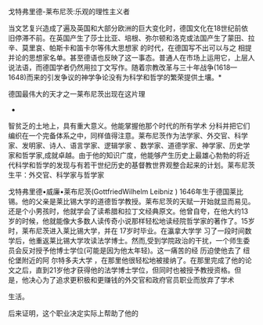戈特弗里德-莱布尼茨:乐观的理性主义者

当文艺复兴造成了遍及英国和大部分欧洲的巨大变化时，德国文化在18世纪前依旧停滞不前。在英国产生了莎士比亚、培根、弥尔顿和洛克或法国产生了蒙田、拉辛、莫里哀、帕斯卡和笛卡尔等伟大思想家 的时代，在德国写不出可以与之 相提并论的思想家名单。甚至德语也反映了这一事态。普通人在市场上运用它，上层人说法语，而德国学者仍然用拉丁文写作。随着宗教改革与三十年战争(1618—1648)而来的引发争议的神学争论没有为科学和哲学的繁荣提供土壤。*

德国最伟大的天才之一莱布尼茨出现在这片理

*

智贫乏的土地上，具有重大意义。他能掌握他那个时代的所有学术 分科并把它们编织在一个完备体系之中，同样值得注意。莱布尼茨作为法学家、外交官、科学家、发明家、诗人、语言学家、逻辑学家 、数学家、道德学家、神学家、历史学家和哲学家,成就卓越。由于他的知识广度，他能够产生历史上最雄心勃勃的将近代科学和哲学的发现与有若干世纪历史的基督教世界观整合起来的计划。莱布尼茨生平：外交官、科学家与哲学家

戈特弗里德•威廉•莱布尼茨(GottfriedWilhelm Leibniz ) 1646年生于德国莱比锡。他的父亲是莱比锡大学的道德哲学教授。莱布尼茨的天赋一开始就显而易见。还是个小男孩时，他就学会了读希腊和拉丁文经典原文。他曾自夸，在他大约13岁的时候，他就能像大多数人读传奇小说那样轻松地读经院哲学家的著作了。15岁时，莱布尼茨进入莱比锡大学，并在 17岁时毕业。在瀛拿大学学 习了一段时间数学后，他重返莱比锡大学攻读法学博士。然而,受到学院政治的干扰，一个师生委员会反对授予他博士学位(可能是因为他太年轻)。这一痛苦的经 历迫使他去了 纽伦堡附近的阿 尔特多夫大学 ，在那里他很轻松地被接纳了。在那里完成了他的论文之后，直到21岁他才获得他的法学博士学位，但同时也被授予教授资格。但是，他决心为了追求更积极和更赚钱的外交官和政府官员职业而放弃了学术

生活。

后来证明，这个职业决定实际上帮助了他的

